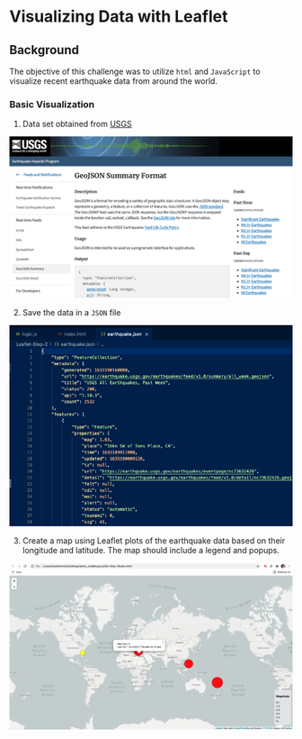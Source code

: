 # Visualizing Data with Leaflet

## Background

The objective of this challenge was to utilize `html` and `JavaScript` to visualize recent earthquake data from around the world.

### Basic Visualization

1. Data set obtained from [USGS](https://earthquake.usgs.gov/earthquakes/feed/v1.0/geojson.php)

![usgs](images/USGS_page.png)

2. Save the data in a `JSON` file

![json](images/json_code.png)

3. Create a map using Leaflet plots of the earthquake data based on their longitude and latitude.  The map should include a legend and popups.

![img1](images/part1_screenshot.png)

